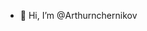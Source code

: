 - 👋 Hi, I’m @Arthurnchernikov

<!---
Arthurnchernikov/Arthurnchernikov is a ✨ special ✨ repository because its `README.md` (this file) appears on your GitHub profile.
You can click the Preview link to take a look at your changes.
--->
